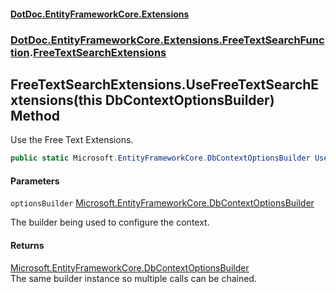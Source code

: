#### [DotDoc\.EntityFrameworkCore\.Extensions](index.md 'index')
### [DotDoc\.EntityFrameworkCore\.Extensions\.FreeTextSearchFunction](DotDoc.EntityFrameworkCore.Extensions.FreeTextSearchFunction.md 'DotDoc\.EntityFrameworkCore\.Extensions\.FreeTextSearchFunction').[FreeTextSearchExtensions](FreeTextSearchExtensions.md 'DotDoc\.EntityFrameworkCore\.Extensions\.FreeTextSearchFunction\.FreeTextSearchExtensions')

## FreeTextSearchExtensions\.UseFreeTextSearchExtensions\(this DbContextOptionsBuilder\) Method

Use the Free Text Extensions\.

```csharp
public static Microsoft.EntityFrameworkCore.DbContextOptionsBuilder UseFreeTextSearchExtensions(this Microsoft.EntityFrameworkCore.DbContextOptionsBuilder optionsBuilder);
```
#### Parameters

<a name='DotDoc.EntityFrameworkCore.Extensions.FreeTextSearchFunction.FreeTextSearchExtensions.UseFreeTextSearchExtensions(thisMicrosoft.EntityFrameworkCore.DbContextOptionsBuilder).optionsBuilder'></a>

`optionsBuilder` [Microsoft\.EntityFrameworkCore\.DbContextOptionsBuilder](https://learn.microsoft.com/en-us/dotnet/api/microsoft.entityframeworkcore.dbcontextoptionsbuilder 'Microsoft\.EntityFrameworkCore\.DbContextOptionsBuilder')

The builder being used to configure the context\.

#### Returns
[Microsoft\.EntityFrameworkCore\.DbContextOptionsBuilder](https://learn.microsoft.com/en-us/dotnet/api/microsoft.entityframeworkcore.dbcontextoptionsbuilder 'Microsoft\.EntityFrameworkCore\.DbContextOptionsBuilder')  
The same builder instance so multiple calls can be chained\.